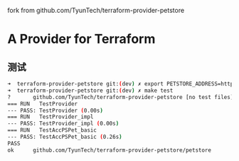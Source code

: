 fork from github.com/TyunTech/terraform-provider-petstore
# A Provider for Terraform

## 测试

```bash
➜  terraform-provider-petstore git:(dev) ✗ export PETSTORE_ADDRESS=http://localhost:8000
➜  terraform-provider-petstore git:(dev) ✗ make test                                    
?       github.com/TyunTech/terraform-provider-petstore [no test files]
=== RUN   TestProvider
--- PASS: TestProvider (0.00s)
=== RUN   TestProvider_impl
--- PASS: TestProvider_impl (0.00s)
=== RUN   TestAccPSPet_basic
--- PASS: TestAccPSPet_basic (0.26s)
PASS
ok      github.com/TyunTech/terraform-provider-petstore/petstore        0.633s
```
